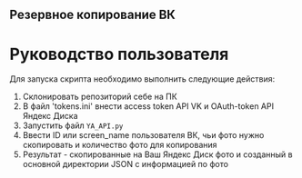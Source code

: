 ## Резервное копирование ВК
# Руководство пользователя

Для запуска скрипта необходимо выполнить следующие действия:
1. Склонировать репозиторий себе на ПК 
2. В файл 'tokens.ini' внести access token API VK и OAuth-token API Яндекс Диска 
3. Запустить файл `YA_API.py` 
4. Ввести ID или screen_name пользователя ВК, чьи фото нужно скопировать и количество фото для копирования
5. Результат - скопированные на Ваш Яндекс Диск фото и созданный в основной директории JSON с информацией по фото
